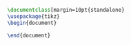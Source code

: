 ```latex {cmd:true, hide:true}
\documentclass[margin=10pt{standalone}
\usepackage{tikz}
\begin{document}

\end{document}
```
